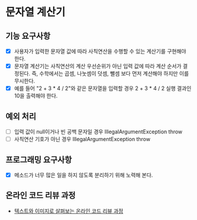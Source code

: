 # 문자열 계산기

## 기능 요구사항
- [x] 사용자가 입력한 문자열 값에 따라 사칙연산을 수행할 수 있는 계산기를 구현해야 한다.
- [x] 문자열 계산기는 사칙연산의 계산 우선순위가 아닌 입력 값에 따라 계산 순서가 결정된다. 즉, 수학에서는 곱셈, 나눗셈이 덧셈, 뺄셈 보다 먼저 계산해야 하지만 이를 무시한다.
- [x] 예를 들어 "2 + 3 * 4 / 2"와 같은 문자열을 입력할 경우 2 + 3 * 4 / 2 실행 결과인 10을 출력해야 한다.

## 예외 처리
- [ ] 입력 값이 null이거나 빈 공백 문자일 경우 IllegalArgumentException throw
- [ ] 사칙연산 기호가 아닌 경우 IllegalArgumentException throw

## 프로그래밍 요구사항
- [x] 메소드가 너무 많은 일을 하지 않도록 분리하기 위해 노력해 본다.

## 온라인 코드 리뷰 과정
- [텍스트와 이미지로 살펴보는 온라인 코드 리뷰 과정](https://github.com/next-step/nextstep-docs/tree/master/codereview)
